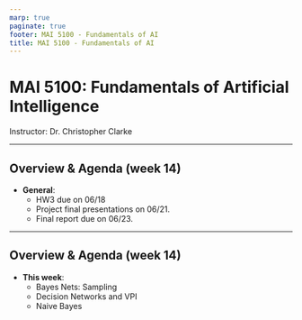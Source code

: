 ```yaml
---
marp: true
paginate: true
footer: MAI 5100 - Fundamentals of AI
title: MAI 5100 - Fundamentals of AI
---
```


# MAI 5100: Fundamentals of Artificial Intelligence

Instructor: Dr. Christopher Clarke

---

## Overview & Agenda (week 14)

- **General**:
    - HW3 due on 06/18
    - Project final presentations on 06/21.
    - Final report due on 06/23.

---

## Overview & Agenda (week 14)

- **This week**:
    - Bayes Nets: Sampling
    - Decision Networks and VPI
    - Naive Bayes
